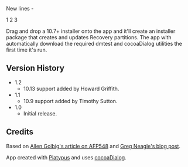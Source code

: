 

New lines - 

1
2
3


Drag and drop a 10.7+ installer onto the app and it'll create an installer package that creates and updates Recovery partitions. The app with automatically download the required dmtest and cocoaDialog utilities the first time it's run.


Version History
---------------
* 1.2
    * 10.13 support added by Howard Griffith.
* 1.1
    * 10.9 support added by Timothy Sutton.
* 1.0
    * Initial release.


Credits
-------

Based on [Allen Golbig's article on AFP548](http://afp548.com/2012/08/15/creating-a-10-8-recovery-hd-package-with-luggage/) and [Greg Neagle's blog post](http://managingosx.wordpress.com/2012/08/15/creating-recovery-partitions/).

App created with [Platypus](http://sveinbjorn.org/platypus) and uses [cocoaDialog](http://mstratman.github.com/cocoadialog/).
